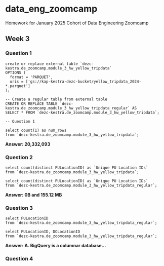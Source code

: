 # data_eng_zoomcamp
Homework for January 2025 Cohort of Data Engineering Zoomcamp 

## Week 3

### Question 1
```
create or replace external table `dezc-kestra.de_zoomcamp.module_3_hw_yellow_tripdata`
OPTIONS (
  format = 'PARQUET',
  uris = ['gs://kap-kestra-dezc-bucket/yellow_tripdata_2024-*.parquet']
);

-- Create a regular table from external table
CREATE OR REPLACE TABLE `dezc-kestra.de_zoomcamp.module_3_hw_yellow_tripdata_regular` AS
SELECT * FROM `dezc-kestra.de_zoomcamp.module_3_hw_yellow_tripdata`;

-- Question 1

select count(1) as num_rows
from `dezc-kestra.de_zoomcamp.module_3_hw_yellow_tripdata`;
```

**Answer: 20,332,093**

### Question 2

```
select count(distinct PULocationID) as `Unique PU Location IDs`
from `dezc-kestra.de_zoomcamp.module_3_hw_yellow_tripdata`;

select count(distinct PULocationID) as `Unique PU Location IDs`
from `dezc-kestra.de_zoomcamp.module_3_hw_yellow_tripdata_regular`;
```

**Answer: 0B and 155.12 MB**


### Question 3

```
select PULocationID 
from `dezc-kestra.de_zoomcamp.module_3_hw_yellow_tripdata_regular`;

select PULocationID, DOLocationID
from `dezc-kestra.de_zoomcamp.module_3_hw_yellow_tripdata_regular`;
```

**Answer: A. BigQuery is a columnar database...**

### Question 4


